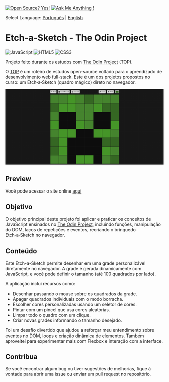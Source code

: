 [![Open Source? Yes!](https://badgen.net/badge/Open%20Source%20%3F/Yes%21/blue?icon=github)](https://github.com/Naereen/badges/) [![Ask Me Anything !](https://img.shields.io/badge/Ask%20me-anything-1abc9c.svg)](https://GitHub.com/Naereen/ama)

Select Language: [Português](./README-ptbr.md) | [English](./README.md)

# Etch‑a‑Sketch - The Odin Project  
![JavaScript](https://img.shields.io/badge/javascript-%23323330.svg?style=for-the-badge&logo=javascript&logoColor=%23F7DF1E)  ![HTML5](https://img.shields.io/badge/html5-%23E34F26.svg?style=for-the-badge&logo=html5&logoColor=white) ![CSS3](https://img.shields.io/badge/css3-%231572B6.svg?style=for-the-badge&logo=css3&logoColor=white)

Projeto feito durante os estudos com [The Odin Project](https://www.theodinproject.com/) (TOP).  

O [TOP](https://www.theodinproject.com/) é um roteiro de estudos open-source voltado para o aprendizado de desenvolvimento web full-stack. Este é um dos projetos propostos no curso: um Etch‑a‑Sketch (quadro mágico) direto no navegador.

![image alt](./images/screenshot.png)

## Preview  
Você pode acessar o site online [aqui](https://wagnertomaz.github.io/etch-a-sketch/)

## Objetivo  
O objetivo principal deste projeto foi aplicar e praticar os conceitos de JavaScript ensinados no [The Odin Project](https://www.theodinproject.com/), incluindo funções, manipulação do DOM, laços de repetições e eventos, recriando o brinquedo Etch‑a‑Sketch no navegador.

## Conteúdo  
Este Etch-a-Sketch permite desenhar em uma grade personalizável diretamente no navegador. A grade é gerada dinamicamente com JavaScript, e você pode definir o tamanho (até 100 quadrados por lado).  

A aplicação inclui recursos como:
- Desenhar passando o mouse sobre os quadrados da grade.
- Apagar quadrados individuais com o modo borracha.
- Escolher cores personalizadas usando um seletor de cores.
- Pintar com um pincel que usa cores aleatórias.
- Limpar todo o quadro com um clique.
- Criar novas grades informando o tamanho desejado.

Foi um desafio divertido que ajudou a reforçar meu entendimento sobre eventos no DOM, loops e criação dinâmica de elementos. Também aproveitei para experimentar mais com Flexbox e interação com a interface.

## Contribua  
Se você encontrar algum bug ou tiver sugestões de melhorias, fique à vontade para abrir uma issue ou enviar um pull request no repositório.
